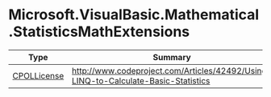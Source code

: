 ﻿
# Microsoft.VisualBasic.Mathematical.StatisticsMathExtensions

|Type|Summary|
|----|-------|
|[CPOLLicense](./CPOLLicense.md)|http://www.codeproject.com/Articles/42492/Using-LINQ-to-Calculate-Basic-Statistics|

